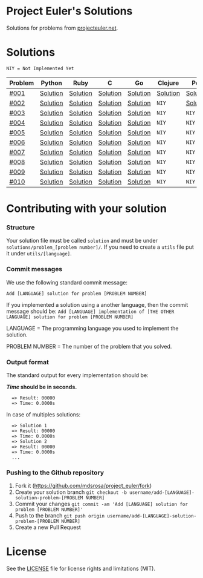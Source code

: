 # Project Euler's Solutions

Solutions for problems from [projecteuler.net](https://projecteuler.net).

# Solutions

`NIY = Not Implemented Yet`

Problem  | Python   | Ruby |C  |Go |Clojure |Perl  | C++ | Javascript | Elixir
---------|----------|------|---|---|--------|------|-----|------------|-------
[#001][p_001]|[Solution][s001_py]|[Solution][s001_rb]|[Solution][s001_c]|[Solution][s001_go]|[Solution][s001_clj]|[Solution][s001_pl]|[Solution][s001_cpp]|[Solution][s001_js]|[Solution][s001_ex]
[#002][p_002]|[Solution][s002_py]|[Solution][s002_rb]|[Solution][s002_c]|[Solution][s002_go]|`NIY`|[Solution][s002_pl]|[Solution][s002_cpp]|[Solution][s002_js]|[Solution][s002_ex]
[#003][p_003]|[Solution][s003_py]|[Solution][s003_rb]|[Solution][s003_c]|[Solution][s003_go]|`NIY`|`NIY`|`NIY`|`NIY`|`NIY`
[#004][p_004]|[Solution][s004_py]|[Solution][s004_rb]|[Solution][s004_c]|[Solution][s004_go]|`NIY`|`NIY`|`NIY`|`NIY`|`NIY`
[#005][p_005]|[Solution][s005_py]|[Solution][s005_rb]|[Solution][s005_c]|[Solution][s005_go]|`NIY`|`NIY`|`NIY`|`NIY`|`NIY`
[#006][p_006]|[Solution][s006_py]|[Solution][s006_rb]|[Solution][s006_c]|[Solution][s006_go]|`NIY`|`NIY`|`NIY`|`NIY`|`NIY`
[#007][p_007]|[Solution][s007_py]|[Solution][s007_rb]|[Solution][s007_c]|[Solution][s007_go]|`NIY`|`NIY`|`NIY`|`NIY`|`NIY`
[#008][p_008]|[Solution][s008_py]|[Solution][s008_rb]|[Solution][s008_c]|[Solution][s008_go]|`NIY`|`NIY`|`NIY`|`NIY`|`NIY`
[#009][p_009]|[Solution][s009_py]|[Solution][s009_rb]|[Solution][s009_c]|[Solution][s009_go]|`NIY`|`NIY`|`NIY`|`NIY`|`NIY`
[#010][p_010]|[Solution][s010_py]|[Solution][s010_rb]|[Solution][s010_c]|[Solution][s010_go]|`NIY`|`NIY`|`NIY`|`NIY`|`NIY`

[//]: # "Problems"
[p_001]: https://github.com/mdsrosa/project_euler/blob/master/solutions/problem_1/README.md
[p_002]: https://github.com/mdsrosa/project_euler/blob/master/solutions/problem_2/README.md
[p_003]: https://github.com/mdsrosa/project_euler/blob/master/solutions/problem_3/README.md
[p_004]: https://github.com/mdsrosa/project_euler/blob/master/solutions/problem_4/README.md
[p_005]: https://github.com/mdsrosa/project_euler/blob/master/solutions/problem_5/README.md
[p_006]: https://github.com/mdsrosa/project_euler/blob/master/solutions/problem_6/README.md
[p_007]: https://github.com/mdsrosa/project_euler/blob/master/solutions/problem_7/README.md
[p_008]: https://github.com/mdsrosa/project_euler/blob/master/solutions/problem_8/README.md
[p_009]: https://github.com/mdsrosa/project_euler/blob/master/solutions/problem_9/README.md
[p_010]: https://github.com/mdsrosa/project_euler/blob/master/solutions/problem_10/README.md

[//]: # "Python solutions"
[s001_py]: https://github.com/mdsrosa/project_euler/blob/master/solutions/problem_1/solution.py
[s002_py]: https://github.com/mdsrosa/project_euler/blob/master/solutions/problem_2/solution.py
[s003_py]: https://github.com/mdsrosa/project_euler/blob/master/solutions/problem_3/solution.py
[s004_py]: https://github.com/mdsrosa/project_euler/blob/master/solutions/problem_4/solution.py
[s005_py]: https://github.com/mdsrosa/project_euler/blob/master/solutions/problem_5/solution.py
[s006_py]: https://github.com/mdsrosa/project_euler/blob/master/solutions/problem_6/solution.py
[s007_py]: https://github.com/mdsrosa/project_euler/blob/master/solutions/problem_7/solution.py
[s008_py]: https://github.com/mdsrosa/project_euler/blob/master/solutions/problem_8/solution.py
[s009_py]: https://github.com/mdsrosa/project_euler/blob/master/solutions/problem_9/solution.py
[s010_py]: https://github.com/mdsrosa/project_euler/blob/master/solutions/problem_10/solution.py

[//]: # "Ruby solutions"
[s001_rb]: https://github.com/mdsrosa/project_euler/blob/master/solutions/problem_1/solution.rb
[s002_rb]: https://github.com/mdsrosa/project_euler/blob/master/solutions/problem_2/solution.rb
[s003_rb]: https://github.com/mdsrosa/project_euler/blob/master/solutions/problem_3/solution.rb
[s004_rb]: https://github.com/mdsrosa/project_euler/blob/master/solutions/problem_4/solution.rb
[s005_rb]: https://github.com/mdsrosa/project_euler/blob/master/solutions/problem_5/solution.rb
[s006_rb]: https://github.com/mdsrosa/project_euler/blob/master/solutions/problem_6/solution.rb
[s007_rb]: https://github.com/mdsrosa/project_euler/blob/master/solutions/problem_7/solution.rb
[s008_rb]: https://github.com/mdsrosa/project_euler/blob/master/solutions/problem_8/solution.rb
[s009_rb]: https://github.com/mdsrosa/project_euler/blob/master/solutions/problem_9/solution.rb
[s010_rb]: https://github.com/mdsrosa/project_euler/blob/master/solutions/problem_10/solution.rb

[//]: # "C solutions"
[s001_c]: https://github.com/mdsrosa/project_euler/blob/master/solutions/problem_1/solution.c
[s002_c]: https://github.com/mdsrosa/project_euler/blob/master/solutions/problem_2/solution.c
[s003_c]: https://github.com/mdsrosa/project_euler/blob/master/solutions/problem_3/solution.c
[s004_c]: https://github.com/mdsrosa/project_euler/blob/master/solutions/problem_4/solution.c
[s005_c]: https://github.com/mdsrosa/project_euler/blob/master/solutions/problem_5/solution.c
[s006_c]: https://github.com/mdsrosa/project_euler/blob/master/solutions/problem_6/solution.c
[s007_c]: https://github.com/mdsrosa/project_euler/blob/master/solutions/problem_7/solution.c
[s008_c]: https://github.com/mdsrosa/project_euler/blob/master/solutions/problem_8/solution.c
[s009_c]: https://github.com/mdsrosa/project_euler/blob/master/solutions/problem_9/solution.c
[s010_c]: https://github.com/mdsrosa/project_euler/blob/master/solutions/problem_10/solution.c

[//]: # "Go solutions"
[s001_go]: https://github.com/mdsrosa/project_euler/blob/master/solutions/problem_1/solution.go
[s002_go]: https://github.com/mdsrosa/project_euler/blob/master/solutions/problem_2/solution.go
[s003_go]: https://github.com/mdsrosa/project_euler/blob/master/solutions/problem_3/solution.go
[s004_go]: https://github.com/mdsrosa/project_euler/blob/master/solutions/problem_4/solution.go
[s005_go]: https://github.com/mdsrosa/project_euler/blob/master/solutions/problem_5/solution.go
[s006_go]: https://github.com/mdsrosa/project_euler/blob/master/solutions/problem_6/solution.go
[s007_go]: https://github.com/mdsrosa/project_euler/blob/master/solutions/problem_7/solution.go
[s008_go]: https://github.com/mdsrosa/project_euler/blob/master/solutions/problem_8/solution.go
[s009_go]: https://github.com/mdsrosa/project_euler/blob/master/solutions/problem_9/solution.go
[s010_go]: https://github.com/mdsrosa/project_euler/blob/master/solutions/problem_10/solution.go

[//]: # "Clojure solutions"
[s001_clj]: https://github.com/mdsrosa/project_euler/blob/master/solutions/problem_1/solution.clj

[//]: # "C++ solutions"
[s001_cpp]: https://github.com/mdsrosa/project_euler/blob/master/solutions/problem_1/solution.cpp
[s002_cpp]: https://github.com/mdsrosa/project_euler/blob/master/solutions/problem_2/solution.cpp

[//]: # "Perl solutions"
[s001_pl]: https://github.com/mdsrosa/project_euler/blob/master/solutions/problem_1/solution.pl
[s002_pl]: https://github.com/mdsrosa/project_euler/blob/master/solutions/problem_2/solution.pl

[//]: # "Javascript solutions"
[s001_js]: https://github.com/mdsrosa/project_euler/blob/master/solutions/problem_1/solution.js
[s002_js]: https://github.com/mdsrosa/project_euler/blob/master/solutions/problem_2/solution.js

[//]: # "Elixir solutions"
[s001_ex]: https://github.com/mdsrosa/project_euler/blob/master/solutions/problem_1/solution.ex
[s002_ex]: https://github.com/mdsrosa/project_euler/blob/master/solutions/problem_2/solution.ex

# Contributing with your solution

### Structure

Your solution file must be called `solution` and must be under `solutions/problem_[problem number]/`.
If you need to create a `utils` file put it under `utils/[language]`.

### Commit messages

We use the following standard commit message:

`Add [LANGUAGE] solution for problem [PROBLEM NUMBER]`

If you implemented a solution using a another language, then the commit message should be:
`Add [LANGUAGE] implementation of [THE OTHER LANGUAGE] solution for problem [PROBLEM NUMBER]`

LANGUAGE = The programming language you used to implement the solution.

PROBLEM NUMBER = The number of the problem that you solved.

### Output format
The standard output for every implementation should be:


__*Time* should be in seconds.__

```
  => Result: 00000
  => Time: 0.0000s
```

In case of multiples solutions:
```
  => Solution 1
  => Result: 00000
  => Time: 0.0000s
  => Solution 2
  => Result: 00000
  => Time: 0.0000s
  ...
```

### Pushing to the Github repository
1. Fork it (https://github.com/mdsrosa/project_euler/fork)
2. Create your solution branch
  `git checkout -b username/add-[LANGUAGE]-solution-problem-[PROBLEM NUMBER]`
3. Commit your changes
  `git commit -am 'Add [LANGUAGE] solution for problem [PROBLEM NUMBER]'`
4. Push to the branch
  `git push origin username/add-[LANGUAGE]-solution-problem-[PROBLEM NUMBER]`
5. Create a new Pull Request

# License
See the [LICENSE](LICENSE) file for license rights and limitations (MIT).
